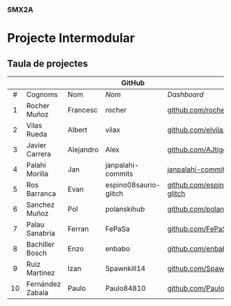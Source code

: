 ### SMX2A

# Projecte Intermodular

## Taula de projectes

|    |              |          | GitHub |             |       | Projecte |
|:--:|--------------|----------|--------|-------------|-------|----------|
| #  | Cognoms      | Nom      | *Nom*  | *Dashboard* | *Web* | *Web*    |
| 1  | Rocher Muñoz | Francesc | rocher | [github.com/rocher](https://github.com/rocher) | [rocher.github.io](https://rocher.github.io) | [La FUSTA](http://lafusta.endinahosting.com) |
| 2  | Vilas Rueda  | Albert   | vilax  | [github.com/elvilax](https://github.com/elvilax) | [vilax.github.io](https://elvilax.github.io) | [La FUSTA](http://lafusta.endinahosting.com) |
| 3  | Javier Carrera | Alejandro | Alex | [github.com/AJtiger6](https://github.com/AJtiger6) | [AJtiger6.github.io](https://AJtiger6.github.io) |
| 4  | Palahi Morilla      | Jan      |  janpalahi-commits  | [janpalahi-commits](https://github.com/janpalahi-commits)  | [janpalahi-commits.github.io](https://janpalahi-commits.github.io) | [LA FUSTA](http://lafusta.endinahosting.com)    |
| 5  | Ros Barranca | Evan | espino08saurio-glitch | [github.com/espino08saurio-glitch](https://github.com/espino08saurio-glitch) | | |
| 6  | Sanchez Muñoz | Pol | polanskihub | [github.com/polanskihub](https://github.com/polanskihub) | | |
| 7  | Palau Sanabria | Ferran | FePaSa | [github.com/FePaSa](https://github.com/FePaSa) | | |
| 8  | Bachiller Bosch | Enzo | enbabo | [github.com/enbabo](https://github.com/enbabo) | [enbabo.github.io](https://enbabo.github.io) | [La FUSTA](http://lafusta.endinahosting.com) |
| 9  | Ruiz Martinez | Izan | Spawnkill14 | [github.com/Spawnkill14](https://github.com/Spawnkill14) | | |
| 10 | Fernández Zabala | Paulo | Paulo84810 | [github.com/Paulo84810](https://github.com/Paulo84810)|[Paulo84810.github.io](https://Paulo84810.github.io) |[La FUSTA](http://lafusta.endinahosting.com) |
